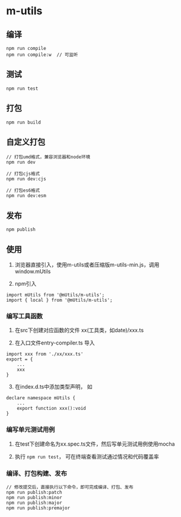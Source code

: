 # m-utils

## 编译

```
npm run compile
npm run compile:w  // 可监听
```

## 测试

```
npm run test
```

## 打包

```
npm run build
```

## 自定义打包

```
// 打包umd格式，兼容浏览器和node环境
npm run dev

// 打包cjs格式
npm run dev:cjs

// 打包es6格式
npm run dev:esm
```

## 发布
```
npm publish
```

## 使用

1. 浏览器直接引入，使用m-utils或者压缩版m-utils-min.js，调用 window.mUtils

2. npm引入

```
import mUtils from '@mUtils/m-utils';
import { local } from '@mUtils/m-utils';
```

### 编写工具函数

1. 在src下创建对应函数的文件 xx(工具类，如date)/xxx.ts

2. 在入口文件entry-compiler.ts 导入
```
import xxx from './xx/xxx.ts'
export = {
    ...
    xxx
}
```

3. 在index.d.ts中添加类型声明， 如

```
declare namespace mUtils {
    ...
    export function xxx():void
}
```

### 编写单元测试用例

1. 在test下创建命名为xx.spec.ts文件，然后写单元测试用例使用mocha

2. 执行 ```npm run test```， 可在终端查看测试通过情况和代码覆盖率

### 编译、打包构建、发布

```
// 修改提交后，直接执行以下命令，即可完成编译、打包、发布
npm run publish:patch 
npm run publish:minor
npm run publish:major
npm run publish:premajor
```

### 